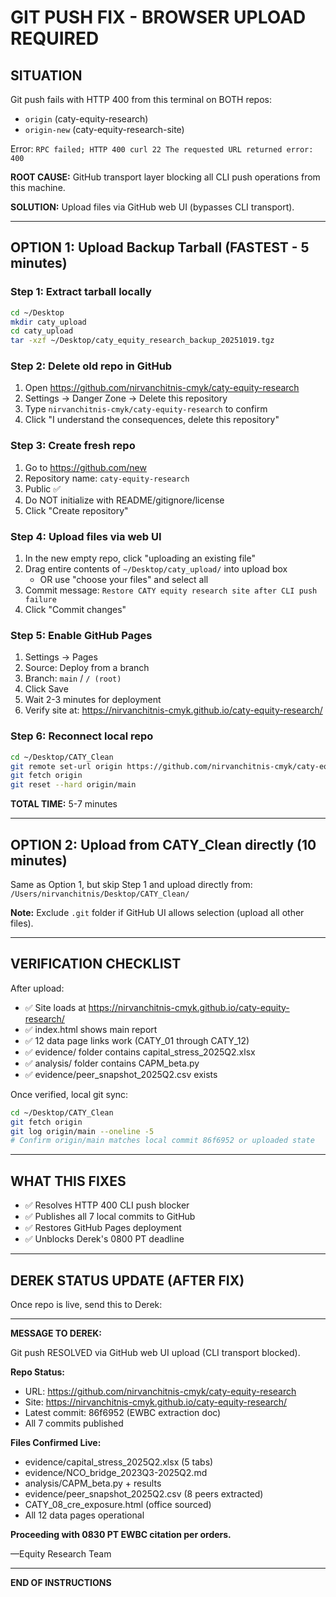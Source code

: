# GIT PUSH FIX - BROWSER UPLOAD REQUIRED

## SITUATION
Git push fails with HTTP 400 from this terminal on BOTH repos:
- `origin` (caty-equity-research)
- `origin-new` (caty-equity-research-site)

Error: `RPC failed; HTTP 400 curl 22 The requested URL returned error: 400`

**ROOT CAUSE:** GitHub transport layer blocking all CLI push operations from this machine.

**SOLUTION:** Upload files via GitHub web UI (bypasses CLI transport).

---

## OPTION 1: Upload Backup Tarball (FASTEST - 5 minutes)

### Step 1: Extract tarball locally
```bash
cd ~/Desktop
mkdir caty_upload
cd caty_upload
tar -xzf ~/Desktop/caty_equity_research_backup_20251019.tgz
```

### Step 2: Delete old repo in GitHub
1. Open https://github.com/nirvanchitnis-cmyk/caty-equity-research
2. Settings → Danger Zone → Delete this repository
3. Type `nirvanchitnis-cmyk/caty-equity-research` to confirm
4. Click "I understand the consequences, delete this repository"

### Step 3: Create fresh repo
1. Go to https://github.com/new
2. Repository name: `caty-equity-research`
3. Public ✅
4. Do NOT initialize with README/gitignore/license
5. Click "Create repository"

### Step 4: Upload files via web UI
1. In the new empty repo, click "uploading an existing file"
2. Drag entire contents of `~/Desktop/caty_upload/` into upload box
   - OR use "choose your files" and select all
3. Commit message: `Restore CATY equity research site after CLI push failure`
4. Click "Commit changes"

### Step 5: Enable GitHub Pages
1. Settings → Pages
2. Source: Deploy from a branch
3. Branch: `main` / `/ (root)`
4. Click Save
5. Wait 2-3 minutes for deployment
6. Verify site at: https://nirvanchitnis-cmyk.github.io/caty-equity-research/

### Step 6: Reconnect local repo
```bash
cd ~/Desktop/CATY_Clean
git remote set-url origin https://github.com/nirvanchitnis-cmyk/caty-equity-research.git
git fetch origin
git reset --hard origin/main
```

**TOTAL TIME:** 5-7 minutes

---

## OPTION 2: Upload from CATY_Clean directly (10 minutes)

Same as Option 1, but skip Step 1 and upload directly from:
`/Users/nirvanchitnis/Desktop/CATY_Clean/`

**Note:** Exclude `.git` folder if GitHub UI allows selection (upload all other files).

---

## VERIFICATION CHECKLIST

After upload:
- ✅ Site loads at https://nirvanchitnis-cmyk.github.io/caty-equity-research/
- ✅ index.html shows main report
- ✅ 12 data page links work (CATY_01 through CATY_12)
- ✅ evidence/ folder contains capital_stress_2025Q2.xlsx
- ✅ analysis/ folder contains CAPM_beta.py
- ✅ evidence/peer_snapshot_2025Q2.csv exists

Once verified, local git sync:
```bash
cd ~/Desktop/CATY_Clean
git fetch origin
git log origin/main --oneline -5
# Confirm origin/main matches local commit 86f6952 or uploaded state
```

---

## WHAT THIS FIXES

- ✅ Resolves HTTP 400 CLI push blocker
- ✅ Publishes all 7 local commits to GitHub
- ✅ Restores GitHub Pages deployment
- ✅ Unblocks Derek's 0800 PT deadline

---

## DEREK STATUS UPDATE (AFTER FIX)

Once repo is live, send this to Derek:

---

**MESSAGE TO DEREK:**

Git push RESOLVED via GitHub web UI upload (CLI transport blocked).

**Repo Status:**
- URL: https://github.com/nirvanchitnis-cmyk/caty-equity-research
- Site: https://nirvanchitnis-cmyk.github.io/caty-equity-research/
- Latest commit: 86f6952 (EWBC extraction doc)
- All 7 commits published

**Files Confirmed Live:**
- evidence/capital_stress_2025Q2.xlsx (5 tabs)
- evidence/NCO_bridge_2023Q3-2025Q2.md
- analysis/CAPM_beta.py + results
- evidence/peer_snapshot_2025Q2.csv (8 peers extracted)
- CATY_08_cre_exposure.html (office sourced)
- All 12 data pages operational

**Proceeding with 0830 PT EWBC citation per orders.**

—Equity Research Team

---

**END OF INSTRUCTIONS**
